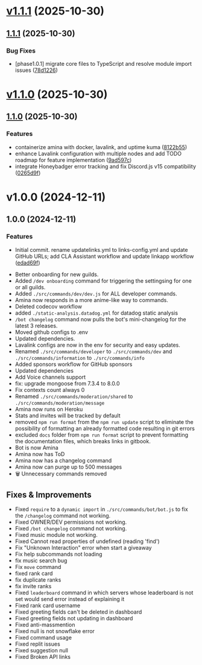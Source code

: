 # [v1.1.1](https://github.com/iamvikshan/amina/compare/v1.1.0...v1.1.1) (2025-10-30)



## [1.1.1](https://github.com/iamvikshan/amina/compare/v1.1.0...v1.1.1) (2025-10-30)

### Bug Fixes

* [phase1.0.1] migrate core files to TypeScript and resolve module import issues ([78d1226](https://github.com/iamvikshan/amina/commit/78d12260dcf7d035d6335aaca68ee69b13b60875))

# [v1.1.0](https://github.com/iamvikshan/amina/compare/v1.0.0...v1.1.0) (2025-10-30)



## [1.1.0](https://github.com/iamvikshan/amina/compare/v1.0.0...v1.1.0) (2025-10-30)

### Features

* containerize amina with docker, lavalink, and uptime kuma ([8122b55](https://github.com/iamvikshan/amina/commit/8122b5508ad706eb43800ea54472489a7863c40a))
* enhance Lavalink configuration with multiple nodes and add TODO roadmap for feature implementation ([9ad597c](https://github.com/iamvikshan/amina/commit/9ad597ccbd80019d8c34e004e5358ba4af7834eb))
* integrate Honeybadger error tracking and fix Discord.js v15 compatibility ([0265d9f](https://github.com/iamvikshan/amina/commit/0265d9f6565824fa5f78f8b6b4a99d344bcdf046))

# v1.0.0 (2024-12-11)



## 1.0.0 (2024-12-11)

### Features

* Initial commit. rename updatelinks.yml to links-config.yml and update GitHub URLs; add CLA Assistant workflow and update linkapp workflow ([edad69f](https://github.com/iamvikshan/amina/commit/edad69f7c152af0e341f8b4b95d632fbe1303381))
- Better onboarding for new guilds.
- Added `/dev onboarding` command for triggering the settingsing for one or all
  guilds.
- Added `./src/commands/dev/dev.js` for ALL developer commands.
- Amina now responds in a more anime-like way to commands.
- Deleted codecov workflow
- added `./static-analysis.datadog.yml` for datadog static analysis
- `/bot changelog` command now pulls the bot's mini-changelog for the latest 3
  releases.
- Moved github configs to .env
- Updated dependencies.
- Lavalink configs are now in the env for security and easy updates.
- Renamed `./src/commands/developer` to `./src/commands/dev` and
  `./src/commands/information` to `./src/commands/info`
- Added sponsors workflow for GitHub sponsors
- Updated dependencies
- Add Voice channels support
- fix: upgrade mongoose from 7.3.4 to 8.0.0
- Fix contexts count always 0
- Renamed `./src/commands/moderation/shared` to
  `./src/commands/moderation/message`
- Amina now runs on Heroku
- Stats and invites will be tracked by default
- removed `npm run format` from the `npm run update` script to eliminate
      the possibility of formatting an already formatted code resulting in git
      errors
- excluded `docs` folder from `npm run format` script to prevent
      formatting the documentation files, which breaks links in gitbook.
-  Bot is now Amina
- Amina now has ToD
- Amina now has a changelog command
- Amina now can purge up to 500 messages
- 🗑️ Unnecessary commands removed

## Fixes & Improvements

- Fixed `require` to a `dynamic import` in `./src/commands/bot/bot.js` to fix
  the `/changelog` command not working.
- Fixed OWNER/DEV permissions not working.
- Fixed `/bot changelog` command not working.
- Fixed music module not working.
- Fixed Cannot read properties of undefined (reading 'find')
- Fix "Unknown Interaction" error when start a giveaway
- Fix help subcommands not loading
- fix music search bug
- Fix `move` command
- fixed rank card
- fix duplicate ranks
- fix invite ranks
- Fixed `leaderboard` command in which servers whose leaderboard is not
      set would send error instead of explaining it
- Fixed rank card username
- Fixed greeting fields can't be deleted in dashboard
- Fixed greeting fields not updating in dashboard
- Fixed anti-massmention
- Fixed null is not snowflake error
- Fixed command usage
- Fixed replit issues
- Fixed suggestion null
- Fixed Broken API links

